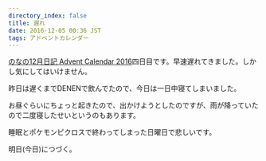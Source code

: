 ```yaml
---
directory_index: false
title: 遅れ
date: 2016-12-05 00:36 JST
tags: アドベントカレンダー
---
```


[のなの12月日記 Advent Calendar 2016](http://www.adventar.org/calendars/1437)四日目です。早速遅れてきました。しかし気にしてはいけません。

昨日は遅くまでDENENで飲んでたので、今日は一日中寝てしまいました。

お昼ぐらいにちょっと起きたので、出かけようとしたのですが、雨が降っていたので二度寝したせいというのもあります。

睡眠とポケモンピクロスで終わってしまった日曜日で悲しいです。

明日(今日)につづく。
